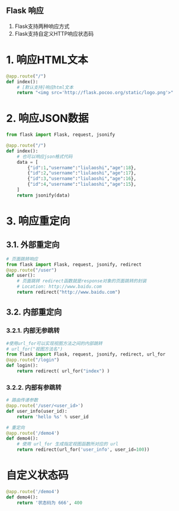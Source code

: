 Flask 响应
---
1. Flask支持两种响应方式
2. Flask支持自定义HTTP响应状态码

# 1. 响应HTML文本
```py
@app.route("/")
def index():
    # [默认支持]响应html文本
    return "<img src='http://flask.pocoo.org/static/logo.png'>"
```

# 2. 响应JSON数据
```py
from flask import Flask, request, jsonify

@app.route("/")
def index():
    # 也可以响应json格式代码
    data = [
        {"id":1,"username":"liulaoshi","age":18},
        {"id":2,"username":"liulaoshi","age":17},
        {"id":3,"username":"liulaoshi","age":16},
        {"id":4,"username":"liulaoshi","age":15},
    ]
    return jsonify(data)
```

# 3. 响应重定向

## 3.1. 外部重定向
```py
# 页面跳转响应
from flask import Flask, request, jsonify, redirect
@app.route("/user")
def user():
    # 页面跳转 redirect函数就是response对象的页面跳转的封装
    # Location: http://www.baidu.com
    return redirect("http://www.baidu.com")
```

## 3.2. 内部重定向

### 3.2.1. 内部无参跳转
```py
#使用url_for可以实现视图方法之间的内部跳转
# url_for("视图方法名")
from flask import Flask, request, jsonify, redirect, url_for
@app.route("/login")
def login():
    return redirect( url_for("index") )
```

### 3.2.2. 内部有参跳转
```py
# 路由传递参数
@app.route('/user/<user_id>')
def user_info(user_id):
    return 'hello %s' % user_id

# 重定向
@app.route('/demo4')
def demo4():
    # 使用 url_for 生成指定视图函数所对应的 url
    return redirect(url_for('user_info', user_id=100))
```

# 自定义状态码
```py
@app.route('/demo4')
def demo4():
    return '状态码为 666', 400
```